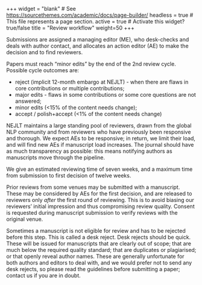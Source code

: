 +++
widget = "blank"  # See https://sourcethemes.com/academic/docs/page-builder/
headless = true  # This file represents a page section.
active = true  # Activate this widget? true/false
title = "Review workflow"
weight=50
+++

Submissions are assigned a managing editor (ME), who desk-checks and deals with author contact, and allocates an action editor (AE) to make the decision and to find reviewers.

Papers must reach “minor edits” by the end of the 2nd review cycle. Possible cycle outcomes are:

* reject (implicit 12-month embargo at NEJLT) - when there are flaws in core contributions or multiple contributions;
* major edits - flaws in some contributions or some core questions are not answered;
* minor edits (<15% of the content needs change);
* accept / polish+accept (<1% of the content needs change)

NEJLT maintains a large standing pool of reviewers, drawn from the global NLP community and from reviewers who have previously been responsive and thorough. We expect AEs to be responsive; in return, we limit their load, and will find new AEs if manuscript load increases. The journal should have as much transparency as possible: this means notifying authors as manuscripts move through the pipeline.

We give an estimated reviewing time of seven weeks, and a maximum time from submission to first decision of twelve weeks.

Prior reviews from some venues may be submitted with a manuscript. These may be considered by AEs for the first decision, and are released to reviewers only _after_ the first round of reviewing. This is to avoid biasing our reviewers’ initial impression and thus compromising review quality. Consent is requested during manuscript submission to verify reviews with the original venue.

Sometimes a manuscript is not eligible for review and has to be rejected before this step. This is called a desk reject. Desk rejects should be quick. These will be issued for manuscripts that are clearly out of scope; that are much below the required quality standard; that are duplicates or plagiarised; or that openly reveal author names. These are generally unfortunate for both authors and editors to deal with, and we would prefer not to send any desk rejects, so please read the guidelines before submitting a paper; contact us if you are in doubt.

